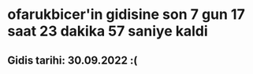 # ofarukbicer'in gidisine son 7 gun 17 saat 23 dakika 57 saniye kaldi

## Gidis tarihi: 30.09.2022 :(